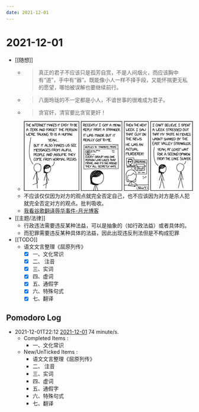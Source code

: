 ```yaml
---
date: 2021-12-01
---
```


# 2021-12-01
- [[随想]]
	- > 真正的君子不应该只是孤芳自赏，不是人间烟火，而应该胸中有“道”，手中有“器”。既能像小人一样不择手段，又能怀揣更无私的愿望，哪怕被误解也要继续前行。
	- > 八面玲珑的不一定都是小人，不谙世事的很难成为君子。
	- > 贪官奸，清官要比贪官更奸！
	- ![](Attachments/Pasted%20image%2020211201212307.png)
	- 不应该仅仅因为对方的观点就完全否定自己，也不应该因为对方是杀人犯就完全否定对方的观点。批判吸收。
	- [我看谷歌翻译辱华事件-月光博客](https://www.williamlong.info/archives/6631.html)
- [[主题/法律]]
	- 行政违法需要违反某种法益，可以是抽象的（如行政法益）或者具体的。
	- 而犯罪需要违反某种具体的法益，因此出现违反刑法但是不构成犯罪
- [[TODO]] 
	- 语文文言整理《屈原列传》
		- [x] 一、文化常识
		- [x] 二、 注音
		- [x] 三、实词
		- [x] 四、虚词
		- [x] 五、通假字
		- [x] 六、特殊句式
		- [x] 七、翻译
## Pomodoro Log
- 2021-12-01T22:12 [2021-12-01](DailyNotes/2021-12-01.md) 74 minute/s. 
	- Completed Items :
		- 一、文化常识
	- New/UnTicked Items :
		- 语文文言整理《屈原列传》
		- 二、 注音
		- 三、实词
		- 四、虚词
		- 五、通假字
		- 六、特殊句式
		- 七、翻译